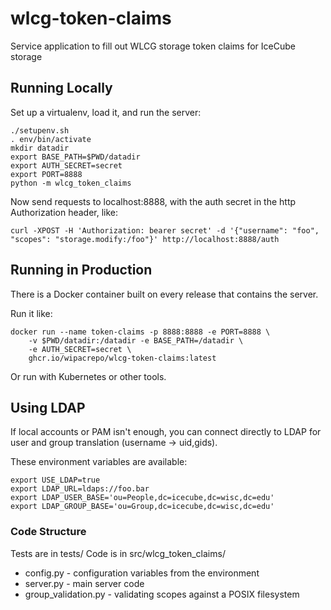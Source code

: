 # wlcg-token-claims
Service application to fill out WLCG storage token claims for IceCube storage

## Running Locally

Set up a virtualenv, load it, and run the server:

```
./setupenv.sh
. env/bin/activate
mkdir datadir
export BASE_PATH=$PWD/datadir
export AUTH_SECRET=secret
export PORT=8888
python -m wlcg_token_claims
```

Now send requests to localhost:8888, with the auth secret in
the http Authorization header, like:

```
curl -XPOST -H 'Authorization: bearer secret' -d '{"username": "foo", "scopes": "storage.modify:/foo"}' http://localhost:8888/auth
```

## Running in Production

There is a Docker container built on every release that contains the server.

Run it like:

```
docker run --name token-claims -p 8888:8888 -e PORT=8888 \
    -v $PWD/datadir:/datadir -e BASE_PATH=/datadir \
    -e AUTH_SECRET=secret \
    ghcr.io/wipacrepo/wlcg-token-claims:latest
```

Or run with Kubernetes or other tools.


## Using LDAP

If local accounts or PAM isn't enough, you can connect directly to LDAP
for user and group translation (username -> uid,gids).

These environment variables are available:

```
export USE_LDAP=true
export LDAP_URL=ldaps://foo.bar
export LDAP_USER_BASE='ou=People,dc=icecube,dc=wisc,dc=edu'
export LDAP_GROUP_BASE='ou=Group,dc=icecube,dc=wisc,dc=edu'
```

### Code Structure

Tests are in tests/
Code is in src/wlcg_token_claims/

* config.py - configuration variables from the environment
* server.py - main server code
* group_validation.py - validating scopes against a POSIX filesystem
